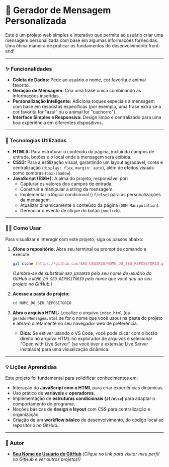 # 💌 Gerador de Mensagem Personalizada

Este é um projeto web simples e interativo que permite ao usuário criar uma mensagem personalizada com base em algumas informações fornecidas. Uma ótima maneira de praticar os fundamentos do desenvolvimento front-end!

---

### ✨ Funcionalidades

* **Coleta de Dados:** Pede ao usuário o nome, cor favorita e animal favorito.
* **Geração de Mensagem:** Cria uma frase única combinando as informações inseridas.
* **Personalização Inteligente:** Adiciona toques especiais à mensagem com base em respostas específicas (por exemplo, uma frase extra se a cor favorita for "azul" ou o animal for "cachorro").
* **Interface Simples e Responsiva:** Design limpo e centralizado para uma boa experiência em diferentes dispositivos.

---

### 🚀 Tecnologias Utilizadas

* **HTML5:** Para estruturar o conteúdo da página, incluindo campos de entrada, botões e o local onde a mensagem será exibida.
* **CSS3:** Para a estilização visual, garantindo um layout agradável, cores e centralização (`display: flex`, `margin: auto`), além de efeitos visuais como sombras (`box-shadow`).
* **JavaScript (ES6+):** A alma do projeto, responsável por:
    * Capturar os valores dos campos de entrada.
    * Construir e manipular a string da mensagem.
    * Implementar a lógica condicional (`if/else`) para as personalizações da mensagem.
    * Atualizar dinamicamente o conteúdo da página (`DOM Manipulation`).
    * Gerenciar o evento de clique do botão (`onclick`).

---

### 👨‍💻 Como Usar

Para visualizar e interagir com este projeto, siga os passos abaixo:

1.  **Clone o repositório:**
    Abra seu terminal ou prompt de comando e execute:
    ```bash
    git clone [https://github.com/SEU_USUARIO/NOME_DO_SEU_REPOSITORIO.git](https://github.com/SEU_USUARIO/NOME_DO_SEU_REPOSITORIO.git)
    ```
    *(Lembre-se de substituir `SEU_USUARIO` pelo seu nome de usuário do GitHub e `NOME_DO_SEU_REPOSITORIO` pelo nome que você deu ao seu projeto no GitHub.)*

2.  **Acesse a pasta do projeto:**
    ```bash
    cd NOME_DO_SEU_REPOSITORIO
    ```

3.  **Abra o arquivo HTML:**
    Localize o arquivo `index.html` (ou `geradorMensagem.html` se for o nome que você usou) na pasta do projeto e abra-o diretamente no seu navegador web de preferência.

    * **Dica:** Se estiver usando o VS Code, você pode clicar com o botão direito no arquivo HTML no explorador de arquivos e selecionar "Open with Live Server" (se você tiver a extensão Live Server instalada) para uma visualização dinâmica.

---

### 💡 Lições Aprendidas

Este projeto foi fundamental para solidificar conhecimentos em:

* Interação do **JavaScript com o HTML** para criar experiências dinâmicas.
* Uso prático de **variáveis** e **operadores**.
* Implementação de **estruturas condicionais (`if/else`)** para adaptar o comportamento do programa.
* Noções básicas de **design e layout** com CSS para centralização e organização.
* Criação de um **workflow básico** de desenvolvimento, do código local ao repositório no GitHub.

---

### 👤 Autor

* **[Seu Nome de Usuário do GitHub](https://github.com/Thomaslp-web)**
    *(Clique no link para visitar meu perfil no GitHub e ver outros projetos!)*
